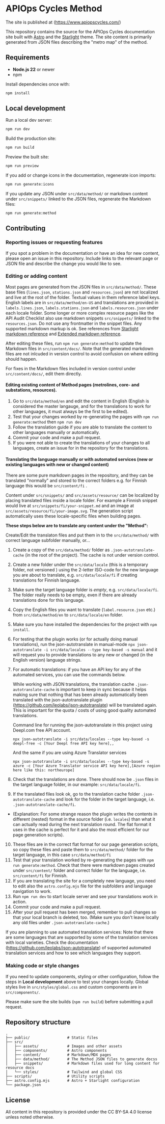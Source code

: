 # APIOps Cycles Method

The site is published at (https://www.apiopscycles.com/)

This repository contains the source for the APIOps Cycles documentation site built with [Astro](https://astro.build/) and the [Starlight](https://starlight.astro.build/) theme. The site content is primarily generated from JSON files describing the "metro map" of the method.

## Requirements

- **Node.js 22** or newer
- npm

Install dependencies once with:

```bash
npm install
```

## Local development

Run a local dev server:

```bash
npm run dev
```

Build the production site:

```bash
npm run build
```

Preview the built site:

```bash
npm run preview
```

If you add or change icons in the documentation, regenerate icon imports:

```bash
npm run generate:icons
```

If you update any JSON under `src/data/method/` or markdown content under `src/snippets/` linked to the JSON files, regenerate the Markdown files:

```bash
npm run generate:method
```

## Contributing

### Reporting issues or requesting features

If you spot a problem in the documentation or have an idea for new content, please open an issue in this repository. Include links to the relevant page or JSON file and describe the change you would like to see.

### Editing or adding content

Most pages are generated from the JSON files in `src/data/method/`. These base files (`lines.json`, `stations.json` and `resources.json`) are not localized and live at the root of the folder. Textual values in them reference label keys. English labels are in `src/data/method/en-US` and translations are provided in `labels.lines.json`, `labels.stations.json` and `labels.resources.json` under each locale folder. Some longer or more complex resource pages like the API Audit Checklist also use markdown snippets `src/snippets/` linked to the `resources.json`. Do not use any frontmatter in the snippet files. Any supported markdown markup is ok. See references from [Starlight markdown reference](https://starlight.astro.build/guides/authoring-content/) and [Extended markdown reference](https://www.markdownguide.org/extended-syntax/).

After editing these files, run `npm run generate:method` to update the Markdown files in `src/content/docs/`. Note that the generated markdown files are not inlcuded in version control to avoid confusion on where editing should happen.

For fixes in the Markdown files included in version control under `src/content/docs/`, edit them directly.

#### Editing existing content of Method pages (metrolines, core- and substations, resources). 
1. Go to `src/data/method/en` and edit the content in English (English is considered the master langauge, and for the translations to work for other languages, it must always be the first to be edited). 
2. Test that your changes worked by re-generating the pages with `npm run generate:method` then `npm run dev`
3. Follow the translation guide if you are able to translate the content to other languages manually or automatically.
4. Commit your code and make a pull request.
5. If you were not able to create the translations of your changes to all languages, create an issue for in the repository for the translations.

#### Translating the language manually or with automated services (new or existing languages with new or changed content)

There are some pure markdown pages in the repository, and they can be translated "normally" and stored to the correct folders e.g. for Finnish language this would be `src/content/fi` .

Content under `src/snippets/` and `src/assets/resource/` can be localized by placing translated files inside a locale folder. For example a Finnish snippet would live at `src/snippets/fi/your-snippet.md` and an image at `src/assets/resource/fi/your-image.svg`. The generation script automatically uses these locale-specific files when building pages.

**These steps below are to translate any content under the "Method":**

Create/Edit the translaton files and put them in to the `src/data/method/` with correct language subfolder manually, or...

1. Create a copy of the `src/data/method/` folder as `.json-autotranslate-cache` (in the root of the project). The cache is not under version control.
2. Create a new folder under the `src/data/locale` (this is a temporary folder, not versioned ) using the 2-letter ISO-code for the new language you are about to translate, e.g. `src/data/locale/fi` if creating translations for Finnish language.
3. Make sure the target language folder is *empty*, e.g. `src/data/locale/fi`. The folder really needs to be empty, even if there are already translations done for this language.
4. Copy the English files you want to translate (`label.resource.json` etc.) from `src/data/method/en` to `src/data/locale/en` folder. 
5. Make sure you have installed the dependencies for the project with `npm install`. 
6. For testing that the plugin works (or for actually doing manual translations), run the json-autotranslate in manual-mode `npx json-autotranslate -i src/data/locales --type key-based -s manual` and it will request you to provide translations to any new or changed (in the English version) language strings. 
7. For automatic translations: if you have an API key for any of the automated services, you can  use the commands below. 

    While working with JSON translations, the translation cache `.json-autotranslate-cache` is important to keep in sync because it helps making sure that nothing that has been already automatically been translated with the json-autotranslate plugin (https://github.com/leolabs/json-autotranslate) will be translated again. This is important for the quota / costs of using good quality automated translations.

    Command line for running the json-autotranslate in this project using Deepl.com free API account.
    ```
    npx json-autotranslate -i src/data/locales --type key-based -s deepl-free -c [Your Deepl free API key here],,
    ```
    And the same if you are using Azure Translator services
    ```
    npx json-autotranslate -i src/data/locales --type key-based -s azure -c [Your Azure Translator service API key here],[Azure region here like this: northeurope]
    ```
8. Check that the translations are done. There should now be `.json` files in the target language folder, in our example: `src/data/locale/fi`. 
9. If the translated files look ok, go to the translation cache folder `.json-autotranslate-cache` and look for the folder in the target language, i.e. `.json-autotranslate-cache/fi`. 
 - (Explanation: For some strange reason the plugin writes the contents in different (nested) format in the source folder (i.e. `locales`) than what it can actually read during the next translation round. The flat format it uses in the cache is perfect for it and also the most efficient for our page generation scripts).
10. These files are in the correct flat format for our page generation scripts, so copy these files and paste them to `src/data/method/` folder for the target language, in this case `src/data/method/fi`
11. Test that your translation worked by re-generating the pages with `npm run generate:method`. Check that there were markdown pages created under `src/content/` folder and correct folder for the language, i.e. `src/content/fi` for Finnish.
12. If you are translating the site for a completely new language, you need to edit also the `astro.config.mjs` file for the subfolders and language navigation to work.
12. Run `npm run dev` to start locale server and see your translations work in action. 
13. Commit your code and make a pull request. 
14. After your pull request has been merged, remember to pull changes so that your local branch is deleted, too. (Make sure you don't leave locally any old files under `.json-autotranslate-cache`.)

If you are planning to use automated translation services: Note that there are some languages that are supported by some of the translation services with local varieties. Check the documentation (https://github.com/leolabs/json-autotranslate) of supported automated translation services and how to see which languages they support.
  
### Making code or style changes

If you need to update components, styling or other configuration, follow the steps in **Local development** above to test your changes locally. Global styles live in `src/styles/global.css` and custom components are in `src/components/`.

Please make sure the site builds (`npm run build`) before submitting a pull request.

## Repository structure

```
.
├── public/                 # Static files
├── src/
│   ├── assets/             # Images and other assets
│   ├── components/         # Astro components
│   ├── content/            # Markdown/MDX pages
│   ├── data/method/        # The Method JSON files to generate docss
│   ├── snippets/           # Markdown files used for long content for resource docs
│   └── styles/             # Tailwind and global CSS
├── scripts/                # Utility scripts
├── astro.config.mjs        # Astro + Starlight configuration
└── package.json
```

## License

All content in this repository is provided under the CC BY-SA 4.0 license unless noted otherwise.